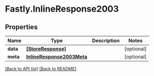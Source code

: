 # Fastly.InlineResponse2003

## Properties

Name | Type | Description | Notes
------------ | ------------- | ------------- | -------------
**data** | [**[StoreResponse]**](StoreResponse.md) |  | [optional] 
**meta** | [**InlineResponse2003Meta**](InlineResponse2003Meta.md) |  | [optional] 


[[Back to API list]](../../README.md#endpoints) [[Back to README]](../../README.md)
